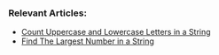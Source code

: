 ### Relevant Articles:
- [Count Uppercase and Lowercase Letters in a String](https://www.baeldung.com/java-string-count-letters-uppercase-lowercase)
- [Find The Largest Number in a String](https://www.baeldung.com/java-find-largest-number-string)
